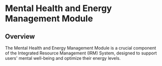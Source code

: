 # Mental Health and Energy Management Module

## Overview
The Mental Health and Energy Management Module is a crucial component of the Integrated Resource Management (IRM) System, designed to support users' mental well-being and optimize their energy levels.
